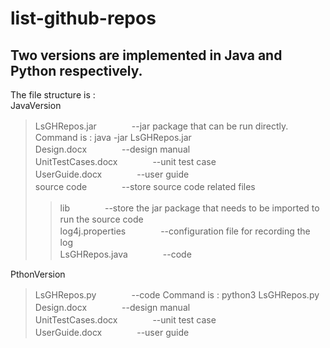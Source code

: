 # list-github-repos
## Two versions are implemented in Java and Python respectively.  
The file structure is :  
JavaVersion  
> LsGHRepos.jar　　　　--jar package that can be run directly. Command is : java -jar LsGHRepos.jar  
>	Design.docx　　　　--design manual  
>	UnitTestCases.docx　　　　--unit test case  
>	UserGuide.docx　　　　--user guide  
>	source code　　　　--store source code related files  
>>lib　　　　--store the jar package that needs to be imported to run the source code  
>>log4j.properties　　　　--configuration file for recording the log  
>>LsGHRepos.java　　　　--code  

PthonVersion  
>LsGHRepos.py　　　　--code Command is : python3 LsGHRepos.py  
>Design.docx　　　　--design manual  
>UnitTestCases.docx　　　　--unit test case  
>UserGuide.docx　　　　--user guide  
